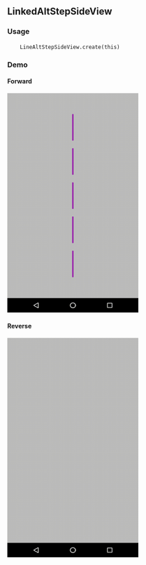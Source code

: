 ## LinkedAltStepSideView

### Usage
```
    LineAltStepSideView.create(this)
```

### Demo

#### Forward

<img src="https://github.com/Anwesh43/LinkedLineAltStepSideView/blob/master/demo/linealtstepsideview_forward.gif" width="300px" height="500px">

#### Reverse

<img src="https://github.com/Anwesh43/LinkedLineAltStepSideView/blob/master/demo/linealtstepsideview_reverse.gif" width="300px" height="500px">

